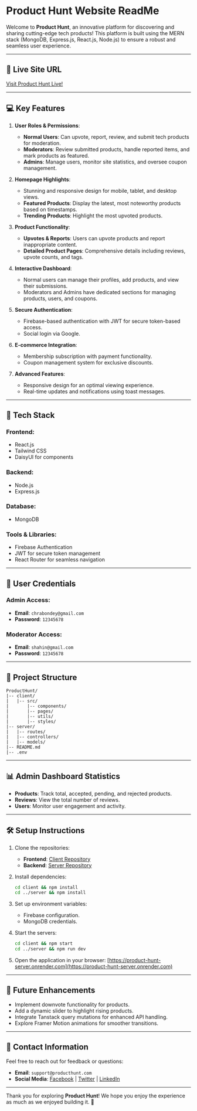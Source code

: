 # Product Hunt Website ReadMe

Welcome to **Product Hunt**, an innovative platform for discovering and sharing cutting-edge tech products! This platform is built using the MERN stack (MongoDB, Express.js, React.js, Node.js) to ensure a robust and seamless user experience.

---

## 🔗 **Live Site URL**
[Visit Product Hunt Live!](https://product-hunt-687fb.web.app/)

---

## 💻 **Key Features**

1. **User Roles & Permissions**:
   - **Normal Users**: Can upvote, report, review, and submit tech products for moderation.
   - **Moderators**: Review submitted products, handle reported items, and mark products as featured.
   - **Admins**: Manage users, monitor site statistics, and oversee coupon management.

2. **Homepage Highlights**:
   - Stunning and responsive design for mobile, tablet, and desktop views.
   - **Featured Products**: Display the latest, most noteworthy products based on timestamps.
   - **Trending Products**: Highlight the most upvoted products.

3. **Product Functionality**:
   - **Upvotes & Reports**: Users can upvote products and report inappropriate content.
   - **Detailed Product Pages**: Comprehensive details including reviews, upvote counts, and tags.

4. **Interactive Dashboard**:
   - Normal users can manage their profiles, add products, and view their submissions.
   - Moderators and Admins have dedicated sections for managing products, users, and coupons.

5. **Secure Authentication**:
   - Firebase-based authentication with JWT for secure token-based access.
   - Social login via Google.

6. **E-commerce Integration**:
   - Membership subscription with payment functionality.
   - Coupon management system for exclusive discounts.

7. **Advanced Features**:
   - Responsive design for an optimal viewing experience.
   - Real-time updates and notifications using toast messages.

---

## 🚀 **Tech Stack**

### Frontend:
- React.js
- Tailwind CSS
- DaisyUI for components

### Backend:
- Node.js
- Express.js

### Database:
- MongoDB

### Tools & Libraries:
- Firebase Authentication
- JWT for secure token management
- React Router for seamless navigation

---

## 🔑 **User Credentials**

### Admin Access:
- **Email**: `chrabondey@gmail.com`
- **Password**: `12345678`

### Moderator Access:
- **Email**: `shahin@gmail.com`
- **Password**: `12345678`

---

## 📂 **Project Structure**

```
ProductHunt/
|-- client/
|   |-- src/
|       |-- components/
|       |-- pages/
|       |-- utils/
|       |-- styles/
|-- server/
|   |-- routes/
|   |-- controllers/
|   |-- models/
|-- README.md
|-- .env
```

---

## 📊 **Admin Dashboard Statistics**
- **Products**: Track total, accepted, pending, and rejected products.
- **Reviews**: View the total number of reviews.
- **Users**: Monitor user engagement and activity.

---

## 🛠️ **Setup Instructions**

1. Clone the repositories:
   - **Frontend**: [Client Repository](https://github.com/ChrabonDey/Product-Hunt?tab=readme-ov-file)
   - **Backend**: [Server Repository](https://github.com/ChrabonDey/Product_Hunt_Server)

2. Install dependencies:
   ```bash
   cd client && npm install
   cd ../server && npm install
   ```

3. Set up environment variables:
   - Firebase configuration.
   - MongoDB credentials.

4. Start the servers:
   ```bash
   cd client && npm start
   cd ../server && npm run dev
   ```

5. Open the application in your browser: [https://product-hunt-server.onrender.com](https://product-hunt-server.onrender.com)

---

## 🌟 **Future Enhancements**

- Implement downvote functionality for products.
- Add a dynamic slider to highlight rising products.
- Integrate Tanstack query mutations for enhanced API handling.
- Explore Framer Motion animations for smoother transitions.

---

## 📧 **Contact Information**

Feel free to reach out for feedback or questions:
- **Email**: `support@producthunt.com`
- **Social Media**: [Facebook](#) | [Twitter](#) | [LinkedIn](#)

---

Thank you for exploring **Product Hunt**! We hope you enjoy the experience as much as we enjoyed building it. 🙌

